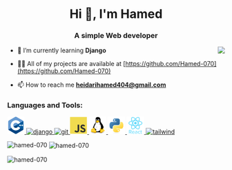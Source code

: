 <h1 align="center">Hi 👋, I'm Hamed</h1>


<h3 align="center">A simple Web developer</h3>


<img src="https://i.imgur.com/rTZkf4K.gif" align="right">


- 🌱 I’m currently learning **Django**


- 👨‍💻 All of my projects are available at [https://github.com/Hamed-070](https://github.com/Hamed-070)


- 📫 How to reach me **heidarihamed404@gmail.com**


<h3 align="left">Languages and Tools:</h3>
<p align="left"> <a href="https://www.w3schools.com/cpp/" target="_blank" rel="noreferrer"> <img src="https://raw.githubusercontent.com/devicons/devicon/master/icons/cplusplus/cplusplus-original.svg" alt="cplusplus" width="40" height="40"/> </a> <a href="https://www.djangoproject.com/" target="_blank" rel="noreferrer"> <img src="https://cdn.worldvectorlogo.com/logos/django.svg" alt="django" width="40" height="40"/> </a> <a href="https://git-scm.com/" target="_blank" rel="noreferrer"> <img src="https://www.vectorlogo.zone/logos/git-scm/git-scm-icon.svg" alt="git" width="40" height="40"/> </a> <a href="https://developer.mozilla.org/en-US/docs/Web/JavaScript" target="_blank" rel="noreferrer"> <img src="https://raw.githubusercontent.com/devicons/devicon/master/icons/javascript/javascript-original.svg" alt="javascript" width="40" height="40"/> </a> <a href="https://www.linux.org/" target="_blank" rel="noreferrer"> <img src="https://raw.githubusercontent.com/devicons/devicon/master/icons/linux/linux-original.svg" alt="linux" width="40" height="40"/> </a> <a href="https://www.python.org" target="_blank" rel="noreferrer"> <img src="https://raw.githubusercontent.com/devicons/devicon/master/icons/python/python-original.svg" alt="python" width="40" height="40"/> </a> <a href="https://reactjs.org/" target="_blank" rel="noreferrer"> <img src="https://raw.githubusercontent.com/devicons/devicon/master/icons/react/react-original-wordmark.svg" alt="react" width="40" height="40"/> </a> <a href="https://tailwindcss.com/" target="_blank" rel="noreferrer"> <img src="https://www.vectorlogo.zone/logos/tailwindcss/tailwindcss-icon.svg" alt="tailwind" width="40" height="40"/> </a> </p>

<p><img align="left" src="https://github-readme-stats.vercel.app/api/top-langs?username=hamed-070&show_icons=true&locale=en&layout=compact" alt="hamed-070" /></p>

<p>&nbsp;<img align="center" src="https://github-readme-stats.vercel.app/api?username=hamed-070&show_icons=true&locale=en" alt="hamed-070" /></p>

<p><img align="center" src="https://github-readme-streak-stats.herokuapp.com/?user=hamed-070&" alt="hamed-070" /></p> 




